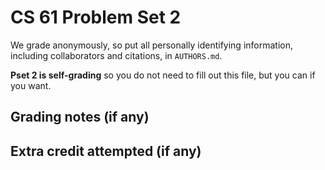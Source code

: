 CS 61 Problem Set 2
===================

We grade anonymously, so put all personally identifying information, including
collaborators and citations, in `AUTHORS.md`.

**Pset 2 is self-grading** so you do not need to fill out this file, but you
can if you want.

Grading notes (if any)
----------------------



Extra credit attempted (if any)
-------------------------------
